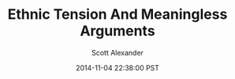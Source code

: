 ---
layout: podcast
title: "Ethnic Tension And Meaningless Arguments"
author: Scott Alexander
description: https://slatestarcodex.com/2014/11/04/ethnic-tension-and-meaningless-arguments/
date: 2014-11-04 22:38:00 PST
length: 8570140
duration: 2142
guid: ethnic-tension-and-meaningless-arguments
---